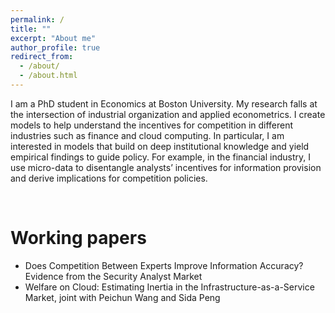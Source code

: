 ```yaml
---
permalink: /
title: ""
excerpt: "About me"
author_profile: true
redirect_from: 
  - /about/
  - /about.html
---
```


I am a PhD student in Economics at Boston University. My research falls at the intersection of industrial organization and applied econometrics. I create models to help understand the incentives for competition in different industries such as finance and cloud computing. In particular, I am interested in models that build on deep institutional knowledge and yield empirical findings to guide policy. For example, in the financial industry, I use micro-data to disentangle analysts’ incentives for information provision and derive implications for competition policies.



<br>

# Working papers

* Does Competition Between Experts Improve Information Accuracy? Evidence from the Security Analyst Market
* Welfare on Cloud: Estimating Inertia in the Infrastructure-as-a-Service Market, joint with Peichun Wang and Sida Peng